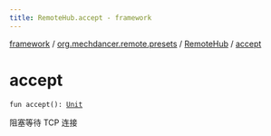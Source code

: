 ```yaml
---
title: RemoteHub.accept - framework
---
```


[framework](../../index.html) / [org.mechdancer.remote.presets](../index.html) / [RemoteHub](index.html) / [accept](./accept.html)

# accept

`fun accept(): `[`Unit`](https://kotlinlang.org/api/latest/jvm/stdlib/kotlin/-unit/index.html)

阻塞等待 TCP 连接

